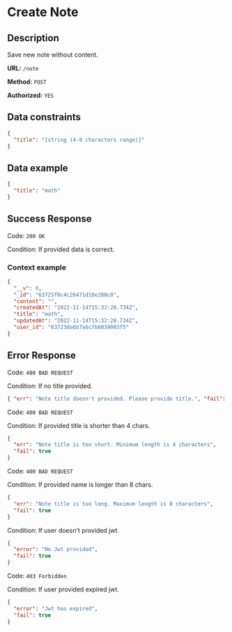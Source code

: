 # Create Note

## Description

Save new note without content.

<b>URL:</b> `/note`

<b>Method:</b> `POST`

<b>Authorized:</b> `YES`

## Data constraints

```json
{
  "title": "[string (4-8 characters range)]"
}
```

## Data example

```json
{
  "title": "math"
}
```

## Success Response

Code: `200 OK`

Condition: If provided data is correct.

### Context example

```json
{
  "__v": 0,
  "_id": "63725f8c4c26471d10e200c0",
  "content": "",
  "createdAt": "2022-11-14T15:32:28.734Z",
  "title": "math",
  "updatedAt": "2022-11-14T15:32:28.734Z",
  "user_id": "63723da6b7a6c7b6039003f5"
}
```

## Error Response

Code: `400 BAD REQUEST`

Condition: If no title provided.

```json
{ "err": "Note title doesn't provided. Please provide title.", "fail": true }
```

Code: `400 BAD REQUEST`

Condition: If provided title is shorter than 4 chars.

```json
{
  "err": "Note title is too short. Minimum length is 4 characters",
  "fail": true
}
```

Code: `400 BAD REQUEST`

Condition: If provided name is longer than 8 chars.

```json
{
  "err": "Note title is too long. Maximum length is 8 characters",
  "fail": true
}
```

Condition: If user doesn't provided jwt.

```json
{
  "error": "No Jwt provided",
  "fail": true
}
```

Code: `403 Forbidden`

Condition: If user provided expired jwt.

```json
{
  "error": "Jwt has expired",
  "fail": true
}
```
